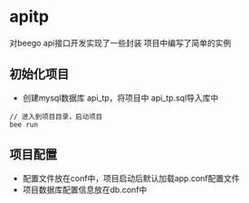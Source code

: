# apitp
对beego api接口开发实现了一些封装
项目中编写了简单的实例

## 初始化项目
- 创建mysql数据库 api_tp，将项目中 api_tp.sql导入库中
```shell
// 进入到项目目录，启动项目
bee run
```

## 项目配置
- 配置文件放在conf中，项目启动后默认加载app.conf配置文件
- 项目数据库配置信息放在db.conf中
